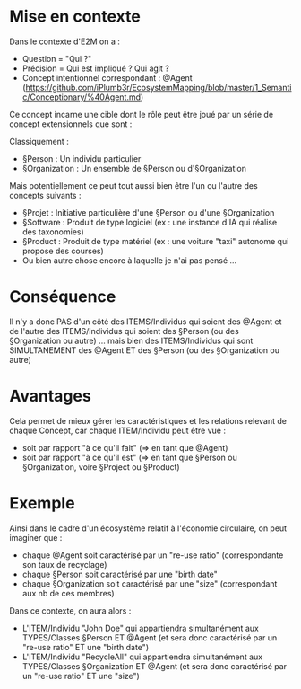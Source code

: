 Mise en contexte
==
Dans le contexte d'E2M on a :
* Question = "Qui ?"
* Précision = Qui est impliqué ? Qui agit ?
* Concept intentionnel correspondant : @Agent (https://github.com/iPlumb3r/EcosystemMapping/blob/master/1_Semantic/Conceptionary/%40Agent.md)

Ce concept incarne une cible dont le rôle peut être joué par un série de concept extensionnels que sont :

Classiquement :
* §Person : Un individu particulier
* §Organization : Un ensemble de §Person ou d'§Organization   

Mais potentiellement ce peut tout aussi bien être l'un ou l'autre des concepts suivants :
* §Projet : Initiative particulière d'une §Person ou d'une §Organization
* §Software : Produit de type logiciel (ex : une instance d'IA qui réalise des taxonomies)
* §Product : Produit de type matériel (ex : une voiture "taxi" autonome qui propose des courses)
* Ou bien autre chose encore à laquelle je n'ai pas pensé ...

Conséquence
==
Il n'y a donc PAS d'un côté des ITEMS/Individus qui soient des @Agent et de l'autre des ITEMS/Individus qui soient des §Person (ou des §Organization ou autre)
... mais bien des ITEMS/Individus qui sont SIMULTANEMENT des @Agent ET des §Person (ou des §Organization ou autre)

Avantages
==
Cela permet de mieux gérer les caractéristiques et les relations relevant de chaque Concept, car chaque ITEM/Individu peut être vue :
* soit par rapport "à ce qu'il fait" (=> en tant que @Agent)
* soit par rapport "à ce qu'il est" (=> en tant que §Person ou §Organization, voire §Project ou §Product)

Exemple
==
Ainsi dans le cadre d'un écosystème relatif à l'économie circulaire, on peut imaginer que : 
* chaque @Agent soit caractérisé par un "re-use ratio" (correspondante son taux de recyclage)
* chaque §Person soit caractérisé par une "birth date" 
* chaque §Organization soit caractérisé par une  "size" (correspondant aux nb de ces membres)

Dans ce contexte, on aura alors :
* L'ITEM/Individu "John Doe" qui appartiendra simultanément aux TYPES/Classes §Person ET @Agent (et sera donc caractérisé par un "re-use ratio" ET une "birth date")
* L'ITEM/Individu "RecycleAll" qui appartiendra simultanément aux TYPES/Classes §Organization ET @Agent  (et sera donc caractérisé par un "re-use ratio" ET une "size")
